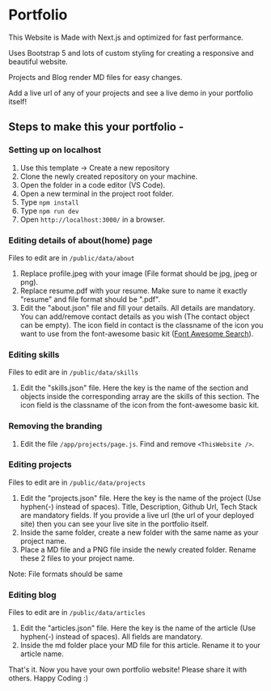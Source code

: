 # Portfolio
This Website is  Made with Next.js  and optimized for fast performance.

Uses  Bootstrap 5  and lots of custom styling for creating a  responsive  and  beautiful  website.

Projects and Blog  render MD files  for easy changes.

Add a live url of any of your projects and see a live demo in your portfolio itself!

## Steps to make this your portfolio -

### Setting up on localhost
1) Use this template -> Create a new repository
2) Clone the newly created repository on your machine.
3) Open the folder in a code editor (VS Code).
4) Open a new terminal in the project root folder.
5) Type ```npm install```
6) Type ```npm run dev```
7) Open ```http://localhost:3000/``` in a browser.

### Editing details of about(home) page
Files to edit are in ```/public/data/about```
1) Replace profile.jpeg with your image (File format should be jpg, jpeg or png).
2) Replace resume.pdf with your resume. Make sure to name it exactly "resume" and file format should be ".pdf".
3) Edit the "about.json" file and fill your details. All details are mandatory. You can add/remove contact details as you wish (The contact object can be empty). The icon field in contact is the classname of the icon you want to use from the font-awesome basic kit ([Font Awesome Search](https://fontawesome.com/search)).

### Editing skills
Files to edit are in ```/public/data/skills```
1) Edit the "skills.json" file. Here the key is the name of the section and objects inside the corresponding array are the skills of this section. The icon field is the classname of the icon from the font-awesome basic kit.

### Removing the branding
1) Edit the file ```/app/projects/page.js```.  Find and remove ```<ThisWebsite />```.

### Editing projects
Files to edit are in ```/public/data/projects```
1) Edit the "projects.json" file. Here the key is the name of the project (Use hyphen(-) instead of spaces). Title, Description, Github Url, Tech Stack are mandatory fields. If you provide a live url (the url of your deployed site) then you can see your live site in the portfolio itself.
2) Inside the same folder, create a new folder with the same name as your project name.
3) Place a MD file and a PNG file inside the newly created folder. Rename these 2 files to your project name.

Note: File formats should be same

### Editing blog
Files to edit are in ```/public/data/articles```
1) Edit the "articles.json" file. Here the key is the name of the article (Use hyphen(-) instead of spaces). All fields are mandatory.
2) Inside the md folder place your MD file for this article. Rename it to your article name.

That's it. Now you have your own portfolio website! Please share it with others. Happy Coding :)
